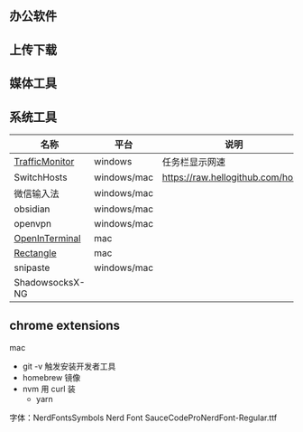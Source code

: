 
## 办公软件
## 上传下载

## 媒体工具
## 系统工具

| 名称 | 平台 | 说明 |
| ---- | ---- | ---- |
| [TrafficMonitor](https://github.com/zhongyang219/TrafficMonitor) | windows | 任务栏显示网速 |
| SwitchHosts | windows/mac | https://raw.hellogithub.com/hosts |
| 微信输入法 | windows/mac |  |
| obsidian | windows/mac |  |
| openvpn | windows/mac |  |
| [OpenInTerminal](https://github.com/Ji4n1ng/OpenInTerminal) | mac |  |
| [Rectangle](https://github.com/rxhanson/Rectangle) | mac |  |
| snipaste | windows/mac |  |
| ShadowsocksX-NG |  |  |
## chrome extensions

mac
- git -v 触发安装开发者工具
- homebrew 镜像
- nvm  用 curl 装
	- yarn


字体：NerdFontsSymbols Nerd Font
SauceCodeProNerdFont-Regular.ttf